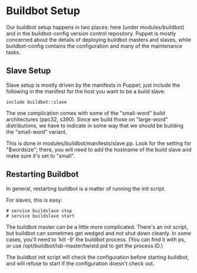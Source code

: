 Buildbot Setup
==============

Our buildbot setup happens in two places: here (under
modules/buildbot) and in the buildbot-config version control
repository.  Puppet is mostly concerned about the details of deploying
buildbot masters and slaves, while buildbot-config contains the
configuration and many of the maintenance tasks.

Slave Setup
-----------

Slave setup is mostly driven by the manifests in Puppet; just include
the following in the manifest for the host you want to be a build
slave:

    include buildbot::slave

The one complication comes with some of the "small-word" build
architectures (ppc32, s390).  Since we build those on "large-word"
distributions, we have to indicate in some way that we should be
building the "small-word" variant.

This is done in modules/buildbot/manifests/slave.pp.  Look for the
setting for "$wordsize"; there, you will need to add the hostname of
the build slave and make sure it's set to "small".

Restarting Buildbot
-------------------

In general, restarting buildbot is a matter of running the init
script.

For slaves, this is easy:

    # service buildslave stop
    # service buildslave start

The buildbot master can be a little more complicated.  There's an init
script, but buildbot can sometimes get wedged and not shut down
cleanly.  In some cases, you'll need to 'kill -9' the buildbot
process.  (You can find it with ps, or use
/opt/buildbot/lsb-master/twistd.pid to get the process ID.)

The buildbot init script will check the configuration before starting
buildbot, and will refuse to start if the configuration doesn't check
out.
